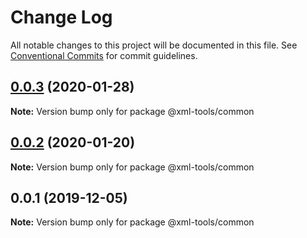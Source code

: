 # Change Log

All notable changes to this project will be documented in this file.
See [Conventional Commits](https://conventionalcommits.org) for commit guidelines.

## [0.0.3](https://github.com/sap/xml-tools/compare/@xml-tools/common@0.0.2...@xml-tools/common@0.0.3) (2020-01-28)

**Note:** Version bump only for package @xml-tools/common

## [0.0.2](https://github.com/sap/xml-tools/compare/@xml-tools/common@0.0.1...@xml-tools/common@0.0.2) (2020-01-20)

**Note:** Version bump only for package @xml-tools/common

## 0.0.1 (2019-12-05)

**Note:** Version bump only for package @xml-tools/common
